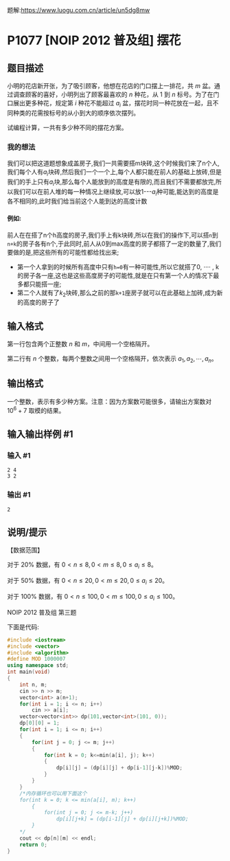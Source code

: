 题解:https://www.luogu.com.cn/article/un5dg8mw
# P1077 [NOIP 2012 普及组] 摆花

## 题目描述

小明的花店新开张，为了吸引顾客，他想在花店的门口摆上一排花，共 $m$ 盆。通过调查顾客的喜好，小明列出了顾客最喜欢的 $n$ 种花，从 $1$ 到 $n$ 标号。为了在门口展出更多种花，规定第 $i$ 种花不能超过 $a_i$ 盆，摆花时同一种花放在一起，且不同种类的花需按标号的从小到大的顺序依次摆列。

试编程计算，一共有多少种不同的摆花方案。
### 我的想法
我们可以把这道题想象成盖房子,我们一共需要搭m块砖,这个时候我们来了n个人,我们每个人有$a_i$块砖,然后我们一个一个上,每个人都只能在前人的基础上放砖,但是我们的手上只有$a_i$块,那么每个人能放到的高度是有限的,而且我们不需要都放完,所以我们可以在前人堆的每一种情况上继续放,可以放1---$a_i$种可能,能达到的高度是各不相同的,此时我们给当前这个人能到达的高度计数
#### 例如:
前人在在搭了n个h高度的房子,我们手上有k块砖,所以在我们的操作下,可以搭`n`到`n+k`的房子各有n个,于此同时,前人从0到max高度的房子都搭了一定的数量了,我们要做的是,把这些所有的可能性都给找出来;
- 第一个人拿到的时候所有高度中只有`h=0`有一种可能性,所以它就搭了0, ···· , k的房子各一座,这也是这些高度房子的可能性,就是在只有第一个人的情况下最多都只能搭一座;
- 第二个人就有了$k_2$块砖,那么之前的那`k+1`座房子就可以在此基础上加砖,成为新的高度的房子了
## 输入格式

第一行包含两个正整数 $n$ 和 $m$，中间用一个空格隔开。

第二行有 $n$ 个整数，每两个整数之间用一个空格隔开，依次表示 $a_1,a_2, \cdots ,a_n$。

## 输出格式

一个整数，表示有多少种方案。注意：因为方案数可能很多，请输出方案数对 $10^6+7$ 取模的结果。

## 输入输出样例 #1

### 输入 #1

```
2 4
3 2
```

### 输出 #1

```
2
```

## 说明/提示

【数据范围】

对于 $20\%$ 数据，有 $0<n \le 8,0<m \le 8,0 \le a_i \le 8$。

对于 $50\%$ 数据，有 $0<n \le 20,0<m \le 20,0 \le a_i \le 20$。

对于 $100\%$ 数据，有 $0<n \le 100,0<m \le 100,0 \le a_i \le 100$。

NOIP 2012 普及组 第三题

下面是代码:
```cpp
#include <iostream>
#include <vector>
#include <algorithm>
#define MOD 1000007
using namespace std;
int main(void)
{
    int n, m;
    cin >> n >> m;
    vector<int> a(n+1);
    for(int i = 1; i <= n; i++)
        cin >> a[i];
    vector<vector<int>> dp(101,vector<int>(101, 0));
    dp[0][0] = 1;
    for(int i = 1; i <= n; i++)
    {
        for(int j = 0; j <= m; j++)
        {
            for(int k = 0; k<=min(a[i], j); k++)
            {
                dp[i][j] = (dp[i][j] + dp[i-1][j-k])%MOD;
            }
        }
    }
    /*内存循环也可以用下面这个
    for(int k = 0; k <= min(a[i], m); k++)
        {
            for(int j = 0; j <= m-k; j++)
                dp[i][j+k] = (dp[i-1][j] + dp[i][j+k])%MOD;
        }
    */
    cout << dp[n][m] << endl;
    return 0;
}

```